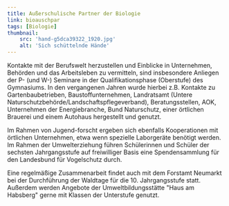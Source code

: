 ```yaml
---
title: Außerschulische Partner der Biologie
link: bioauschpar
tags: [Biologie]
thumbnail: 
    src: 'hand-g5dca39322_1920.jpg'
    alt: 'Sich schüttelnde Hände'
---
```


Kontakte mit der Berufswelt herzustellen und Einblicke in Unternehmen, Behörden und das Arbeitsleben zu vermitteln, sind insbesondere Anliegen der P- (und W-) Seminare in der Qualifikationsphase (Oberstufe) des Gymnasiums. In den vergangenen Jahren wurde hierbei z.B. Kontakte zu Gartenbaubetrieben, Baustoffunternehmen, Landratsamt (Untere Naturschutzbehörde/Landschaftspflegeverband), Beratungsstellen, AOK, Unternehmen der Energiebranche, Bund Naturschutz, einer örtlichen Brauerei und einem Autohaus hergestellt und genutzt. 

Im Rahmen von Jugend-forscht ergeben sich ebenfalls Kooperationen mit örtlichen Unternehmen, etwa wenn spezielle Laborgeräte benötigt werden. Im Rahmen der Umwelterziehung führen Schülerinnen und Schüler der sechsten Jahrgangsstufe auf freiwilliger Basis eine Spendensammlung für den Landesbund für Vogelschutz durch. 

Eine regelmäßige Zusammenarbeit findet auch mit dem Forstamt Neumarkt bei der Durchführung der Waldtage für die 10. Jahrgangsstufe statt. Außerdem werden Angebote der Umweltbildungsstätte "Haus am Habsberg" gerne mit Klassen der Unterstufe genutzt. 